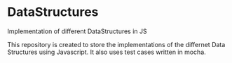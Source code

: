 # DataStructures
Implementation of different DataStructures in JS

This repository is created to store the implementations of the differnet Data Structures using Javascript. It also uses test cases written in mocha. 

